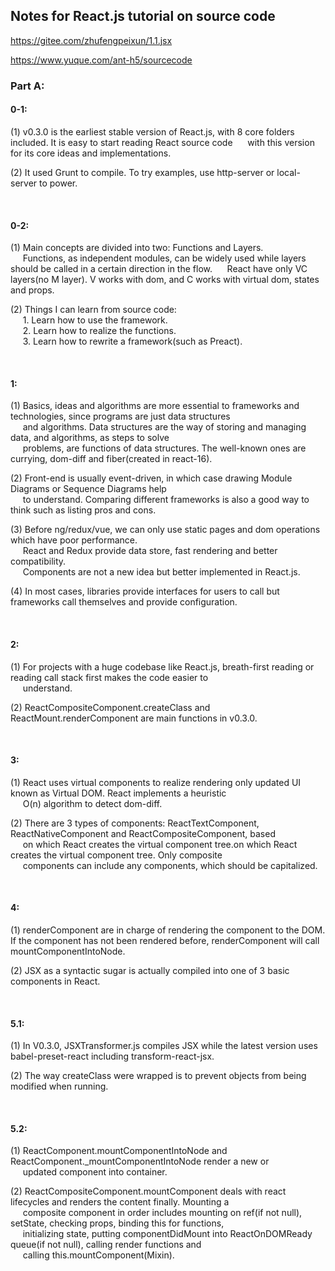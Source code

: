 ## Notes for React.js tutorial on source code 
https://gitee.com/zhufengpeixun/1.1.jsx

https://www.yuque.com/ant-h5/sourcecode

### Part A:

#### 0-1:<br/>
(1) v0.3.0 is the earliest stable version of React.js, with 8 core folders included. It is easy to start reading React source code 
&nbsp;&nbsp;&nbsp;&nbsp;&nbsp;with this version for its core ideas and implementations.

(2) It used Grunt to compile. To try examples, use http-server or local-server to power.

<br/>

#### 0-2:<br/>
(1) Main concepts are divided into two: Functions and Layers.<br/>
&nbsp;&nbsp;&nbsp;&nbsp;&nbsp;Functions, as independent modules, can be widely used while layers should be called in a certain direction in the flow.
&nbsp;&nbsp;&nbsp;&nbsp;&nbsp;React have only VC layers(no M layer). V works with dom, and C works with virtual dom, states and props.

(2) Things I can learn from source code: <br/>&nbsp;&nbsp;&nbsp;&nbsp;&nbsp;1. Learn how to use the framework.<br/>&nbsp;&nbsp;&nbsp;&nbsp;&nbsp;2. Learn how to realize the functions.<br/>&nbsp;&nbsp;&nbsp;&nbsp;&nbsp;3. Learn how to rewrite a framework(such as Preact).

<br/>

#### 1:<br/>
(1) Basics, ideas and algorithms are more essential to frameworks and technologies, since programs are just data structures<br/>&nbsp;&nbsp;&nbsp;&nbsp;&nbsp;and algorithms.
Data structures are the way of storing and managing data, and algorithms, as steps to solve<br/>&nbsp;&nbsp;&nbsp;&nbsp;&nbsp;problems, are functions of data structures.
The well-known ones are currying, dom-diff and fiber(created in react-16).<br/>


(2) Front-end is usually event-driven, in which case drawing Module Diagrams or Sequence Diagrams help<br/>&nbsp;&nbsp;&nbsp;&nbsp;&nbsp;to understand. Comparing different frameworks is also a good way to think such as listing pros and cons.<br/>

(3) Before ng/redux/vue, we can only use static pages and dom operations which have poor performance.<br/>&nbsp;&nbsp;&nbsp;&nbsp;&nbsp;React and Redux provide data store, fast rendering and better compatibility.<br/>&nbsp;&nbsp;&nbsp;&nbsp;&nbsp;Components are not a new idea but better implemented in React.js.<br/>

(4) In most cases, libraries provide interfaces for users to call but frameworks call themselves and provide configuration.

<br/>

#### 2:<br/>
(1) For projects with a huge codebase like React.js, breath-first reading or reading call stack first makes the code easier to<br/>&nbsp;&nbsp;&nbsp;&nbsp;&nbsp;understand.<br/>

(2) ReactCompositeComponent.createClass and ReactMount.renderComponent are main functions in v0.3.0.

<br/>

#### 3:<br/>
(1) React uses virtual components to realize rendering only updated UI known as Virtual DOM. React implements a heuristic<br/>&nbsp;&nbsp;&nbsp;&nbsp;&nbsp;O(n) algorithm to detect dom-diff. 

(2) There are 3 types of components: ReactTextComponent, ReactNativeComponent and ReactCompositeComponent, based<br/>&nbsp;&nbsp;&nbsp;&nbsp;&nbsp;on which React creates the virtual component tree.on which React creates the virtual component tree. Only composite<br/>&nbsp;&nbsp;&nbsp;&nbsp;&nbsp;components can include any components, which should be capitalized.

<br/>

#### 4:<br/>
(1) renderComponent are in charge of rendering the component to the DOM. If the component has not been rendered before, renderComponent will call mountComponentIntoNode.

(2) JSX as a syntactic sugar is actually compiled into one of 3 basic components in React.

<br/>

#### 5.1:<br/>
(1) In V0.3.0, JSXTransformer.js compiles JSX while the latest version uses babel-preset-react including transform-react-jsx.

(2) The way createClass were wrapped is to prevent objects from being modified when running.


<br/>

#### 5.2:<br/>
(1) ReactComponent.mountComponentIntoNode and ReactComponent._mountComponentIntoNode render a new or<br/>&nbsp;&nbsp;&nbsp;&nbsp;&nbsp;updated component into container.

(2) ReactCompositeComponent.mountComponent deals with react lifecycles and renders the content finally. Mounting a<br/>&nbsp;&nbsp;&nbsp;&nbsp;&nbsp;composite component in order includes mounting on ref(if not null), setState, checking props, binding this for functions,<br/>&nbsp;&nbsp;&nbsp;&nbsp;&nbsp;initializing state, putting componentDidMount into ReactOnDOMReady queue(if not null), calling render functions and<br/>&nbsp;&nbsp;&nbsp;&nbsp;&nbsp;calling this.mountComponent(Mixin).
